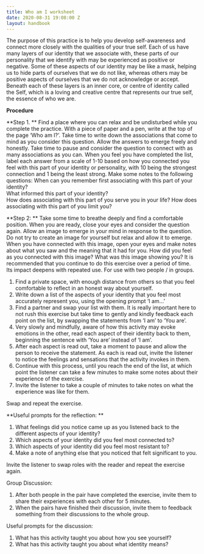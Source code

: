 ```yaml
---
title: Who am I worksheet
date: 2020-08-31 19:08:00 Z
layout: handbook
---
```


The purpose of this practice is to help you develop self-awareness and connect more closely with the qualities of your true self. Each of us have many layers of our identity that we associate with, these parts of our personality that we identify with may be experienced as positive or negative. Some of these aspects of our identity may be like a mask, helping us to hide parts of ourselves that we do not like, whereas others may be positive aspects of ourselves that we do not acknowledge or accept. Beneath each of these layers is an inner core, or centre of identity called the Self, which is a loving and creative centre that represents our true self, the essence of who we are.  

**Procedure**

**Step 1. **
Find a place where you can relax and be undisturbed while you complete the practice. 
With a piece of paper and a pen, write at the top of the page ‘Who am I?’. Take time to write down the associations that come to mind as you consider this question. Allow the answers to emerge freely and honestly. Take time to pause and consider the question to connect with as many associations as you can. 
When you feel you have completed the list, label each answer from a scale of 1-10 based on how you connected you feel with this part of your identity or personality, with 10 being the strongest connection and 1 being the least strong. 
Make some notes to the following questions: 
When can you remember first associating with this part of your identity?  
What informed this part of your identity?  
How does associating with this part of you serve you in your life? 
How does associating with this part of you limit you? 
 
**Step 2: **
Take some time to breathe deeply and find a comfortable position. When you are ready, close your eyes and consider the question again. Allow an image to emerge in your mind in response to the question. Do not try to create an image for yourself but relax and allow it to emerge. When you have connected with this image, open your eyes and make notes about what you saw and the meaning that it had for you. How did you feel as you connected with this image? What was this image showing you? 
It is recommended that you continue to do this exercise over a period of time. Its impact deepens with repeated use.
For use with two people / in groups.


1. Find a private space, with enough distance from others so that you feel comfortable to reflect in an honest way about yourself.
2. Write down a list of the aspects of your identity that you feel most accurately represent you, using the opening prompt ‘I am…’ 
3. Find a partner and swap your list with them. It is really important here to not rush this exercise but take time to gently and kindly feedback each point on the list, by swapping the statements from ‘I am’ to ‘You are’.
4. Very slowly and mindfully, aware of how this activity may evoke emotions in the other, read each aspect of their identity back to them, beginning the sentence with ‘You are’ instead of ‘I am’.  
5. After each aspect is read out, take a moment to pause and allow the person to receive the statement. As each is read out, invite the listener to notice the feelings and sensations that the activity invokes in them. 
6. Continue with this process, until you reach the end of the list, at which point the listener can take a few minutes to make some notes about their experience of the exercise. 
7. Invite the listener to take a couple of minutes to take notes on what the experience was like for them. 

Swap and repeat the exercise. 

**Useful prompts for the reflection: **

1. What feelings did you notice came up as you listened back to the different aspects of your identity? 
2. Which aspects of your identity did you feel most connected to? 
3. Which aspects of your identity did you feel most resistant to? 
4. Make a note of anything else that you noticed that felt significant to you. 

Invite the listener to swap roles with the reader and repeat the exercise again. 

Group Discussion:
1. After both people in the pair have completed the exercise, invite them to share their experiences with each other for 5 minutes. 
2. When the pairs have finished their discussion, invite them to feedback something from their discussions to the whole group.


Useful prompts for the discussion: 
1. What has this activity taught you about how you see yourself? 
2. What has this activity taught you about what identity means? 
 